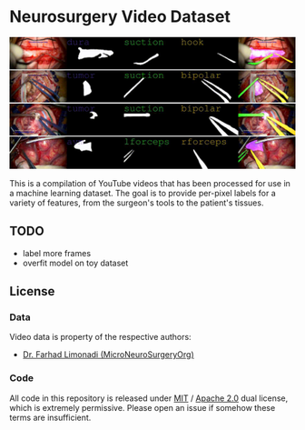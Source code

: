 # Neurosurgery Video Dataset
![](./output.gif)

This is a compilation of YouTube videos that has been processed for use in a machine learning dataset. The goal is to provide per-pixel labels for a variety of features, from the surgeon's tools to the patient's tissues.

## TODO
- label more frames
- overfit model on toy dataset

## License
### Data
Video data is property of the respective authors:
- [Dr. Farhad Limonadi (MicroNeuroSurgeryOrg)](https://www.youtube.com/@MicroNeuroSurgeryOrg/)

### Code
All code in this repository is released under [MIT](LICENSE-MIT) / [Apache 2.0](LICENSE-Apache) dual license, which is extremely permissive. Please open an issue if somehow these terms are insufficient.
